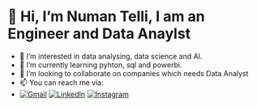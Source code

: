 # 👋 Hi, I’m Numan Telli, I am an Engineer and Data Anaylst
- 👀 I’m interested in data analysing, data science and AI.
- 🌱 I’m currently learning pyhton, sql and powerbi.
- 💞️ I’m looking to collaborate on companies which needs Data Analyst
- 📫 You can reach me via:
- [![Gmail](https://img.shields.io/badge/Gmail-D14836?style=for-the-badge&logo=gmail&logoColor=white)](mailto:numantelli@gmail.com) [![LinkedIn](https://img.shields.io/badge/LinkedIn-0077B5?style=for-the-badge&logo=linkedin&logoColor=white)](https://www.linkedin.com/in/numan-telli-47442380/) [![Instagram](https://img.shields.io/badge/Instagram-E4405F?style=for-the-badge&logo=instagram&logoColor=white)](https://www.instagram.com/rotaamundo)


<!---
numantelli/numantelli is a ✨ special ✨ repository because its `README.md` (this file) appears on your GitHub profile.
You can click the Preview link to take a look at your changes.
--->
